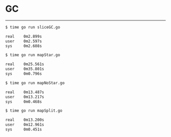 # GC

---

```bash
$ time go run sliceGC.go

real    0m2.899s
user    0m2.597s
sys     0m2.608s
```

```bash
$ time go run mapStar.go

real    0m25.561s
user    0m35.801s
sys     0m0.796s
```

```bash
$ time go run mapNoStar.go

real    0m13.487s
user    0m13.217s
sys     0m0.468s
```

```bash
$ time go run mapSplit.go

real    0m13.200s
user    0m12.961s
sys     0m0.451s

```
